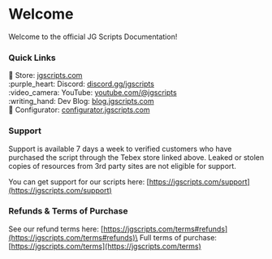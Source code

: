 # Welcome

Welcome to the official JG Scripts Documentation!

### Quick Links

:link: Store: [jgscripts.com](https://jgscripts.com/)\
:purple\_heart: Discord: [discord.gg/jgscripts](https://discord.gg/jgscripts)\
:video\_camera: YouTube: [youtube.com/@jgscripts](https://www.youtube.com/@jgscripts)\
:writing\_hand: Dev Blog: [blog.jgscripts.com](https://blog.jgscripts.com/)\
:wrench: Configurator: [configurator.jgscripts.com](https://configurator.jgscripts.com/)

### Support

Support is available 7 days a week to verified customers who have purchased the script through the Tebex store linked above. Leaked or stolen copies of resources from 3rd party sites are not eligible for support.

You can get support for our scripts here: [https://jgscripts.com/support](https://jgscripts.com/support)

### Refunds & Terms of Purchase

See our refund terms here: [https://jgscripts.com/terms#refunds](https://jgscripts.com/terms#refunds)\
Full terms of purchase: [https://jgscripts.com/terms](https://jgscripts.com/terms)

